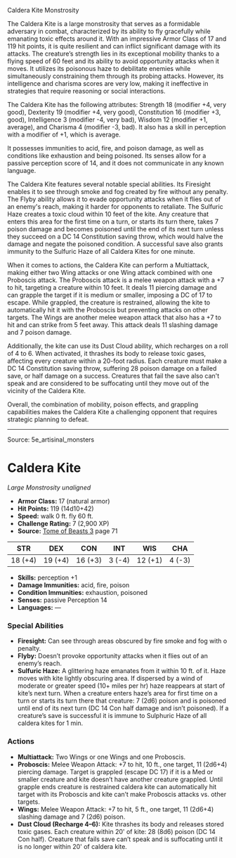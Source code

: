 <MonsterName/>Caldera Kite</MonsterName>
<CreatureType/>Monstrosity</CreatureType>

<summary>The Caldera Kite is a large monstrosity that serves as a formidable adversary in combat, characterized by its ability to fly gracefully while emanating toxic effects around it. With an impressive Armor Class of 17 and 119 hit points, it is quite resilient and can inflict significant damage with its attacks. The creature’s strength lies in its exceptional mobility thanks to a flying speed of 60 feet and its ability to avoid opportunity attacks when it moves. It utilizes its poisonous haze to debilitate enemies while simultaneously constraining them through its probing attacks. However, its intelligence and charisma scores are very low, making it ineffective in strategies that require reasoning or social interactions. </summary>

<detail>

The Caldera Kite has the following attributes: Strength 18 (modifier +4, very good), Dexterity 19 (modifier +4, very good), Constitution 16 (modifier +3, good), Intelligence 3 (modifier -4, very bad), Wisdom 12 (modifier +1, average), and Charisma 4 (modifier -3, bad). It also has a skill in perception with a modifier of +1, which is average. 

It possesses immunities to acid, fire, and poison damage, as well as conditions like exhaustion and being poisoned. Its senses allow for a passive perception score of 14, and it does not communicate in any known language.

The Caldera Kite features several notable special abilities. Its Firesight enables it to see through smoke and fog created by fire without any penalty. The Flyby ability allows it to evade opportunity attacks when it flies out of an enemy's reach, making it harder for opponents to retaliate. The Sulfuric Haze creates a toxic cloud within 10 feet of the kite. Any creature that enters this area for the first time on a turn, or starts its turn there, takes 7 poison damage and becomes poisoned until the end of its next turn unless they succeed on a DC 14 Constitution saving throw, which would halve the damage and negate the poisoned condition. A successful save also grants immunity to the Sulfuric Haze of all Caldera Kites for one minute.

When it comes to actions, the Caldera Kite can perform a Multiattack, making either two Wing attacks or one Wing attack combined with one Proboscis attack. The Proboscis attack is a melee weapon attack with a +7 to hit, targeting a creature within 10 feet. It deals 11 piercing damage and can grapple the target if it is medium or smaller, imposing a DC of 17 to escape. While grappled, the creature is restrained, allowing the kite to automatically hit it with the Proboscis but preventing attacks on other targets. The Wings are another melee weapon attack that also has a +7 to hit and can strike from 5 feet away. This attack deals 11 slashing damage and 7 poison damage.

Additionally, the kite can use its Dust Cloud ability, which recharges on a roll of 4 to 6. When activated, it thrashes its body to release toxic gases, affecting every creature within a 20-foot radius. Each creature must make a DC 14 Constitution saving throw, suffering 28 poison damage on a failed save, or half damage on a success. Creatures that fail the save also can't speak and are considered to be suffocating until they move out of the vicinity of the Caldera Kite. 

Overall, the combination of mobility, poison effects, and grappling capabilities makes the Caldera Kite a challenging opponent that requires strategic planning to defeat.</detail>



---

Source: 5e_artisinal_monsters

# Caldera Kite

*Large* *Monstrosity* *unaligned*

- **Armor Class:** 17 (natural armor)
- **Hit Points:** 119 (14d10+42)
- **Speed:** walk 0 ft. fly 60 ft.
- **Challenge Rating:** 7 (2,900 XP)
- **Source:** [Tome of Beasts 3](https://koboldpress.com/kpstore/product/tome-of-beasts-3-for-5th-edition/) page 71

| STR | DEX | CON | INT | WIS | CHA |
| --- | --- | --- | --- | --- | --- |
| 18 (+4) | 19 (+4) | 16 (+3) | 3 (-4) | 12 (+1) | 4 (-3) |

- **Skills:** perception +1
- **Damage Immunities:** acid, fire, poison
- **Condition Immunities:** exhaustion, poisoned
- **Senses:** passive Perception 14
- **Languages:** —

### Special Abilities

- **Firesight:** Can see through areas obscured by fire smoke and fog with o penalty.
- **Flyby:** Doesn’t provoke opportunity attacks when it flies out of an enemy’s reach.
- **Sulfuric Haze:** A glittering haze emanates from it within 10 ft. of it. Haze moves with kite lightly obscuring area. If dispersed by a wind of moderate or greater speed (10+ miles per hr) haze reappears at start of kite’s next turn. When a creature enters haze’s area for first time on a turn or starts its turn there that creature: 7 (2d6) poison and is poisoned until end of its next turn (DC 14 Con half damage and isn’t poisoned). If a creature’s save is successful it is immune to Sulphuric Haze of all caldera kites for 1 min.

### Actions

- **Multiattack:** Two Wings or one Wings and one Proboscis.
- **Proboscis:** Melee Weapon Attack: +7 to hit, 10 ft., one target, 11 (2d6+4) piercing damage. Target is grappled (escape DC 17) if it is a Med or smaller creature and kite doesn’t have another creature grappled. Until grapple ends creature is restrained caldera kite can automatically hit target with its Proboscis and kite can’t make Proboscis attacks vs. other targets.
- **Wings:** Melee Weapon Attack: +7 to hit, 5 ft., one target, 11 (2d6+4) slashing damage and 7 (2d6) poison.
- **Dust Cloud (Recharge 4–6):** Kite thrashes its body and releases stored toxic gases. Each creature within 20' of kite: 28 (8d6) poison (DC 14 Con half). Creature that fails save can’t speak and is suffocating until it is no longer within 20' of caldera kite.




